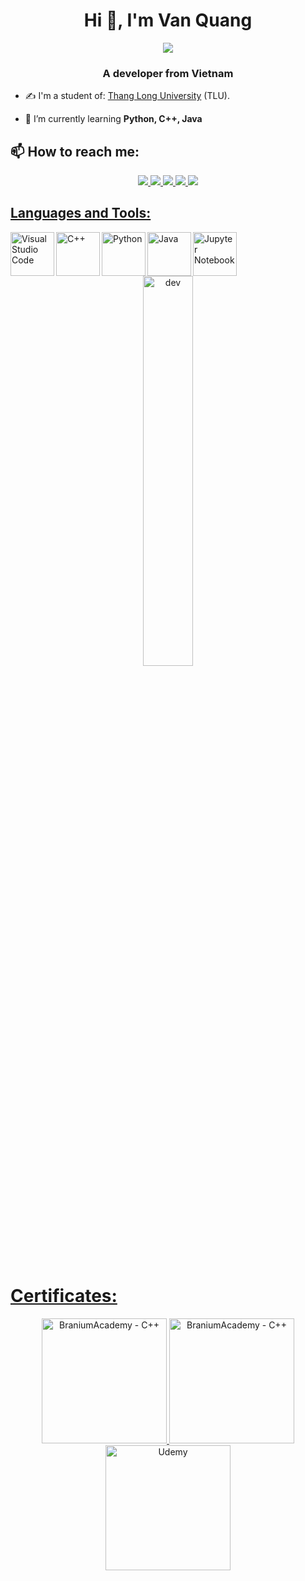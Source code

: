 <h1 align="center">Hi 👋, I'm Van Quang</h1>
<p align="center"><img src="https://img.icons8.com/color/48/000000/vietnam-circular.png"/></p>
<h3 align="center">A developer from Vietnam </h3>

- ✍ I'm a student of: [Thang Long University](https://thanglong.edu.vn/) (TLU).

- 🌱 I’m currently learning **Python, C++, Java**


## 📫 How to reach me:



<p align="center">
  <a href="https://www.linkedin.com/in/quang-nguyen-56475b229" target="_blank"> 
    <img src="https://img.icons8.com/fluent/48/000000/linkedin.png"/>
  </a>
  <a href="https://www.facebook.com/vanquanq18" alt="Facebook">
    <img src="https://img.icons8.com/fluent/48/000000/facebook-new.png" target="_blank" />
  </a> 
  <a href="https://github.com/vanquanq" alt="Github">
    <img src="https://img.icons8.com/fluent/48/000000/github.png"/>
  </a> 
  <a href="https://www.youtube.com/channel/UCXt3U_DM6Y-slWjFwA505ZQ" alt="Youtube channel" target="_blank" >
    <img src="https://img.icons8.com/fluent/48/000000/youtube-play.png"/>
  </a>
  <a href="https://www.instagram.com/vanquanq18/" alt="Kaggle" target="_blank" >
    <img src="https://img.icons8.com/color/48/000000/instagram-new--v1.png"/>
</p>

## Languages and Tools:
<img align="left" alt="Visual Studio Code" width="70px" src="https://img.icons8.com/nolan/344/visual-studio-code-2019.png" />
<img align="left" alt="C++" width="70px" src="https://upload.wikimedia.org/wikipedia/commons/1/18/ISO_C%2B%2B_Logo.svg" />
<img align="left" alt="Python" width="70px" src="https://img.icons8.com/dusk/344/python.png" />
<img align="left" alt="Java" width="70px" src="https://img.icons8.com/color/344/java-coffee-cup-logo--v1.png" />
<img align="left" alt="Jupyter Notebook" width="70px" src="https://img.icons8.com/fluency/344/jupyter.png" />

<table style="width:100%;">
  <tr>
      <p align="center"> 
        <img src="https://cdn.dribbble.com/users/1059583/screenshots/4171367/coding-freak.gif" alt="dev" width="40%"/>
      </p>
  </tr>
</table>

# Certificates:

<p align="center">
  <a href="[https://www.kaggle.com/learn/certification/nguyenhuynhminhtien/python](https://scontent.fhan3-5.fna.fbcdn.net/v/t1.15752-9/296837118_395744805980127_5503580768324165611_n.png?_nc_cat=109&ccb=1-7&_nc_sid=ae9488&_nc_ohc=sIbr1U9IVEEAX-jOYFK&_nc_ht=scontent.fhan3-5.fna&oh=03_AVKX-vnXOiS9tTzmrBUaxaPgzO-CFE5NK0MPox1_fr_jqg&oe=631A9E55)">
    <img alt="BraniumAcademy - C++" title="BraniumAcademy - C++" src="https://i.imgur.com/pGU1EsX.jpg" width="200px" />
    <img alt="BraniumAcademy - C++" title="BraniumAcademy - CTDL" src="https://i.imgur.com/dOW7Mkl.png" width="200px" />
    <img alt="Udemy" title="The Complete JavaScript Course 2023: From Zero to Expert!" src="[https://i.imgur.com/dOW7Mkl.png](https://udemy-certificate.s3.amazonaws.com/image/UC-1d0da359-15b9-41b1-96ad-01b1114eb510.jpg?v=1682609965000)" width="200px" />
</p>
